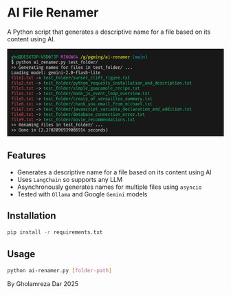 # AI File Renamer

A Python script that generates a descriptive name for a file based on its content using AI.

![demo](demo/demo.png)

## Features

- Generates a descriptive name for a file based on its content using AI
- Uses `LangChain` so supports any LLM
- Asynchronously generates names for multiple files using `asyncio`
- Tested with `Ollama` and Google `Gemini` models

## Installation

```bash
pip install -r requirements.txt
```

## Usage

```bash
python ai-renamer.py [folder-path]
```

By Gholamreza Dar 2025
